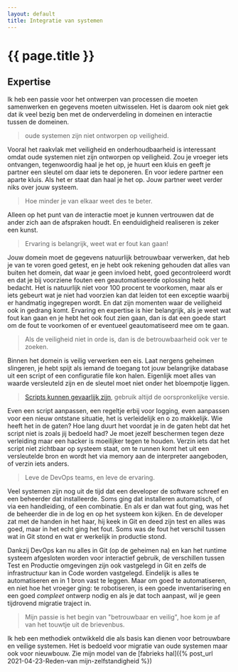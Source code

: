 ```yaml
---
layout: default
title: Integratie van systemen
---
```

# {{ page.title }}

## Expertise

  Ik heb een passie voor het ontwerpen van processen die moeten samenwerken en gegevens moeten uitwisselen. 
  Het is daarom ook niet gek dat ik veel bezig ben met de onderverdeling in domeinen en interactie tussen de domeinen. 
  
  > oude systemen zijn niet ontworpen op veiligheid.

  Vooral het raakvlak met veiligheid en onderhoudbaarheid is interessant omdat oude systemen niet zijn ontworpen op veiligheid. Zou je vroeger iets ontvangen, tegenwoordig haal je het op, je huurt een kluis en geeft je partner een sleutel om daar iets te deponeren. En voor iedere partner een aparte kluis. Als het er staat dan haal je het op. Jouw partner weet verder niks over jouw systeem. 
  
  > Hoe minder je van elkaar weet des te beter. 
  
  Alleen op het punt van de interactie moet je kunnen vertrouwen dat de ander zich aan de afspraken houdt. En eenduidigheid realiseren is zeker een kunst.

  > Ervaring is belangrijk, weet wat er fout kan gaan!

  Jouw domein moet de gegevens natuurlijk betrouwbaar verwerken, dat heb je van te voren goed getest, en je hebt ook rekening gehouden dat alles van buiten het domein, dat waar je geen invloed hebt, goed gecontroleerd wordt en dat je bij voorziene fouten een geautomatiseerde oplossing hebt bedacht. Het is natuurlijk niet voor 100 procent te voorkomen, maar als er iets gebeurt wat je niet had voorzien kan dat leiden tot een exceptie waarbij er handmatig ingegrepen wordt. En dat zijn momenten waar de veiligheid ook in gedrang komt. Ervaring en expertise is hier belangrijk, als je weet wat fout kan gaan en je hebt het ook fout zien gaan, dan is dat een goede start om de fout te voorkomen of er eventueel geautomatiseerd mee om te gaan.

  > Als de veiligheid niet in orde is, dan is de betrouwbaarheid ook ver te zoeken.

  Binnen het domein is veilig verwerken een eis. Laat nergens geheimen slingeren, je hebt spijt als iemand de toegang tot jouw belangrijke database uit een script of een configuratie file kon halen. Eigenlijk moet alles van waarde versleuteld zijn en de sleutel moet niet onder het bloempotje liggen.

  > [Scripts kunnen gevaarlijk zijn](https://tweakers.net/nieuws/180646/criminelen-stalen-inloggegevens-van-ontwikkelaars-via-devtool-bash-uploader.html), gebruik altijd de oorspronkelijke versie.

  Even een script aanpassen, een regeltje erbij voor logging, even aanpassen voor een nieuw ontstane situatie, het is verleidelijk en o zo makkelijk. Wie heeft het in de gaten? Hoe lang duurt het voordat je in de gaten hebt dat het script niet is zoals jij bedoeld had? Je moet jezelf beschermen tegen deze verleiding maar een hacker is moeilijker tegen te houden. Verzin iets dat het script niet zichtbaar op systeem staat, om te runnen komt het uit een versleutelde bron en wordt het via memory aan de interpreter aangeboden, of verzin iets anders. 

  > Leve de DevOps teams, en leve de ervaring.

  Veel systemen zijn nog uit de tijd dat een developer de software schreef en een beheerder dat installeerde. Soms ging dat installeren automatisch, of via een handleiding, of een combinatie. En als er dan wat fout ging, was het de beheerder die in de log en op het systeem kon kijken. En de developer zat met de handen in het haar, hij keek in Git en deed zijn test en alles was goed, maar in het echt ging het fout. Soms was de fout het verschil tussen wat in Git stond en wat er werkelijk in productie stond.

  Dankzij DevOps kan nu alles in Git (op de geheimen na) en kan het runtime systeem afgesloten worden voor interactief gebruik, de verschillen tussen Test en Productie omgevingen zijn ook vastgelegd in Git en zelfs de infrastructuur kan in Code worden vastgelegd. Eindelijk is alles te automatiseren en in 1 bron vast te leggen. Maar om goed te automatiseren, en niet hoe het vroeger ging: te robotiseren, is een goede inventarisering en een goed _compleet_ ontwerp nodig en als je dat toch aanpast, wil je geen tijdrovend migratie traject in.

  > Mijn passie is het begin van "betrouwbaar en veilig", hoe kom je af van het touwtje uit de brievenbus.

  Ik heb een methodiek ontwikkeld die als basis kan dienen voor betrouwbare en veilige systemen. Het is bedoeld voor migratie van oude systemen maar ook voor nieuwbouw. Zie mijn model van de [fabrieks hal]({% post_url 2021-04-23-Reden-van mijn-zelfstandigheid %}) 
